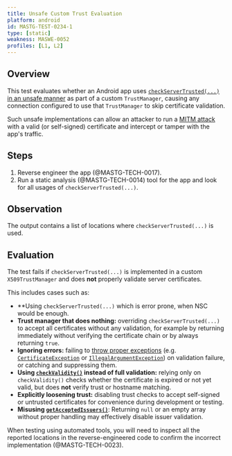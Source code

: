 ```yaml
---
title: Unsafe Custom Trust Evaluation
platform: android
id: MASTG-TEST-0234-1
type: [static]
weakness: MASWE-0052
profiles: [L1, L2]
---
```


## Overview

This test evaluates whether an Android app uses [`checkServerTrusted(...)`](https://developer.android.com/reference/javax/net/ssl/X509TrustManager#checkServerTrusted%28java.security.cert.X509Certificate[],%20java.lang.String%29) [in an unsafe manner](https://developer.android.com/privacy-and-security/risks/unsafe-trustmanager) as part of a custom `TrustManager`, causing any connection configured to use that `TrustManager` to skip certificate validation.

Such unsafe implementations can allow an attacker to run a [MITM attack](../../../Document/0x04f-Testing-Network-Communication.md#intercepting-network-traffic-through-mitm) with a valid (or self-signed) certificate and intercept or tamper with the app's traffic.

## Steps

1. Reverse engineer the app (@MASTG-TECH-0017).
2. Run a static analysis (@MASTG-TECH-0014) tool for the app and look for all usages of `checkServerTrusted(...)`.

## Observation

The output contains a list of locations where `checkServerTrusted(...)` is used.

## Evaluation

The test fails if `checkServerTrusted(...)` is implemented in a custom `X509TrustManager` and does **not** properly validate server certificates.

This includes cases such as:

- **Using `checkServerTrusted(...)` which is error prone, when NSC would be enough.
- **Trust manager that does nothing:** overriding `checkServerTrusted(...)` to accept all certificates without any validation, for example by returning immediately without verifying the certificate chain or by always returning `true`.
- **Ignoring errors:** failing to [throw proper exceptions](https://support.google.com/faqs/answer/6346016) (e.g. [`CertificateException`](https://developer.android.com/reference/java/security/cert/CertificateException.html) or [`IllegalArgumentException`](https://developer.android.com/reference/java/lang/IllegalArgumentException)) on validation failure, or catching and suppressing them.
- **Using [`checkValidity()`](https://developer.android.com/reference/java/security/cert/X509Certificate#checkValidity()) instead of full validation:** relying only on `checkValidity()` checks whether the certificate is expired or not yet valid, but does **not** verify trust or hostname matching.
- **Explicitly loosening trust:** disabling trust checks to accept self-signed or untrusted certificates for convenience during development or testing.
- **Misusing [`getAcceptedIssuers()`](https://developer.android.com/reference/javax/net/ssl/X509TrustManager#getAcceptedIssuers())**: Returning `null` or an empty array without proper handling may effectively disable issuer validation.

When testing using automated tools, you will need to inspect all the reported locations in the reverse-engineered code to confirm the incorrect implementation (@MASTG-TECH-0023).
